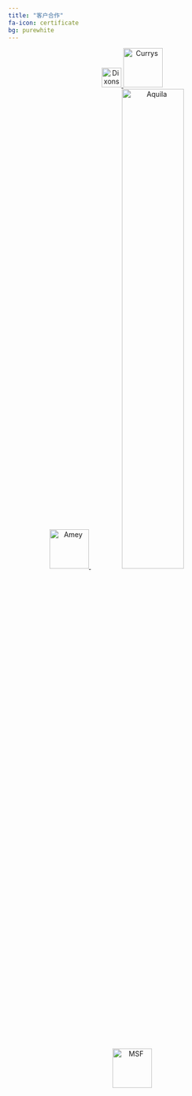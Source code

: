 ```yaml
---
title: "客户合作"
fa-icon: certificate
bg: purewhite
---
```


<div style="text-align: center">

<a href="//www.dixonscarphonegroup.com">
   <img class="img-sponsor" alt="Dixons" src="{{ site.baseurl }}/img/1.png" style="height: 40px;">
</a>

<a href="//www.currys.co.uk">
   <img class="img-sponsor" alt="Currys" src="{{ site.baseurl }}/img/2.png" style="height: 80px;">
</a>

</div>

<div style="text-align: center">

<a href="//www.amey.co.uk">
   <img class="img-sponsor" alt="Amey" src="{{ site.baseurl }}/img/3.png" style="height: 80px;">
</a>

<a href="//www.aquilainsight.com">
   <img class="img-sponsor" alt="Aquila" src="{{ site.baseurl }}/img/4.png" style="width: 50%; height: auto;">
</a>

</div>
<div style="text-align: center">

<a href="#">
   <img class="img-sponsor" alt="MSF" src="{{ site.baseurl }}/img/5.png" style="height: 80px;">
</a>
</div>
